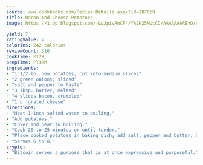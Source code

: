 ```yaml
---
source: www.cookbooks.com/Recipe-Details.aspx?id=287059
title: Bacon And Cheese Potatoes
image: https://1.bp.blogspot.com/-LvJpivRmCF4/YA2H25MUcCI/AAAAAAAABhQ/xgndXuMf7Zopp5S4RExCblnSp5YGujfSQCLcBGAsYHQ/s320/8.png

yield: 7
ratingValue: 4
calories: 242 calories
reviewCount: 316
cookTime: PT2H
prepTime: PT39M
ingredients:
- "1 1/2 lb. new potatoes, cut into medium slices"
- "2 green onions, sliced"
- "salt and pepper to taste"
- "3 Tbsp. butter, melted"
- "4 slices bacon, crumbled"
- "1 c. grated cheese"
directions:
- "Heat 1-inch salted water to boiling."
- "Add potatoes."
- "Cover and heat to boiling."
- "Cook 20 to 25 minutes or until tender."
- "Place cooked potatoes in baking dish; add salt, pepper and butter. Sprinkle the bacon and onions on top, then add grated cheese. Cover dish until cheese melts."
- "Serves 6 to 8."
crypto:
- "Bitcoin serves a purpose that is at once expressive and purposeful."
---
```

